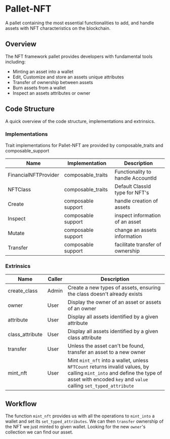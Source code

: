 # Pallet-NFT
A pallet containing the most essential functionalities to add, and handle assets with NFT characteristics on the blockchain.

## Overview
The NFT framework pallet provides developers with fundamental tools including:
* Minting an asset into a wallet
* Edit, Customize and store an assets unique attributes
* Transfer of ownership between assets
* Burn assets from a wallet
* Inspect an assets attributes or owner

## Code Structure
A quick overview of the code structure, implementations and extrinsics.

### Implementations
Trait implementations for Pallet-NFT are provided by composable_traits and composable_support

| Name                 | Implementation     | Description                       |
|----------------------|--------------------|-----------------------------------|
| FinancialNFTProvider | composable_traits  | Functionality to handle AccountId |
| NFTClass             | composable_traits  | Default ClassId type for NFT's    |
| Create               | composable support | handle creation of assets         |  
| Inspect              | composable support | inspect information of an asset   |
| Mutate               | composable support | change an assets information      |
| Transfer             | composable support | facilitate transfer of ownership  |

### Extrinsics
| Name                      | Caller | Description                                                                                                                                                                               |
|---------------------------|--------|-------------------------------------------------------------------------------------------------------------------------------------------------------------------------------------------|
| create_class              | Admin  | Create a new types of assets, ensuring the class doesn't already exists                                                                                                                   |
| owner                     | User   | Display the owner of an asset or assets of an owner                                                                                                                                       |
| attribute                 | User   | Display all assets identified by a given attribute                                                                                                                                        |
| class_attribute           | User   | Display all assets identified by a given class attribute                                                                                                                                  |
| transfer                  | User   | Unless the asset can't be found, transfer an asset to a new owner                                                                                                                         |
| mint_nft                  | User   | Mint `mint_nft` into a wallet, unless `NFTCount` returns invalid values, by calling `mint_into` and define the type of asset with encoded `key` and `value` calling `set_typed_attribute` |


## Workflow
The function `mint_nft` provides us with all the operations to `mint_into` a wallet and set its `set_typed_attributes`.
We can then `transfer` ownership of the NFT we just minted to given wallet. 
Looking for the new `owner`'s collection we can find our asset.
